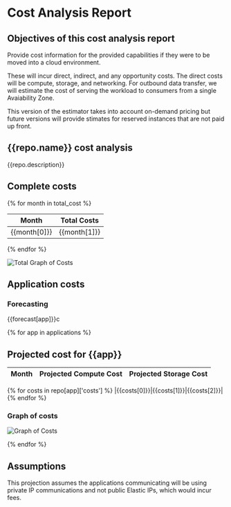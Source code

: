 # Cost Analysis Report

## Objectives of this cost analysis report

Provide cost information for the provided capabilities if they were to be moved into a cloud environment.

These will incur direct, indirect, and any opportunity costs. The direct costs will be compute, storage, and networking. For outbound data transfer, we will estimate the cost of serving the workload to consumers from a single Avaiability Zone.

This version of the estimator takes into account on-demand pricing but future versions will provide stimates for reserved instances that are not paid up front.

## {{repo.name}} cost analysis

{{repo.description}}

## Complete costs

{% for month in total_cost %}

| Month | Total Costs
|---|---|
|{{month[0]}}|{{month[1]}}
{% endfor %}


![Total Graph of Costs]({{total_cost_img}} "{{app}} Total Aggregate Costs")


## Application costs

### Forecasting
{{forecast[app]}}c

{% for app in applications %}

## Projected cost for {{app}}

| Month | Projected Compute Cost | Projected Storage Cost
|---|---|---|
{% for costs in repo[app]['costs'] %}
|{{costs[0]}}|{{costs[1]}}|{{costs[2]}}|
{% endfor %}

### Graph of costs

![Graph of Costs]({{images[app]}} "{{app}} costs")



{% endfor %}

## Assumptions
This projection assumes the applications communicating will be using private IP communications and not public Elastic IPs, which would incur fees. 

